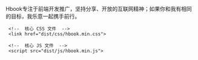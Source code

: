 Hbook专注于前端开发推广，坚持分享、开放的互联网精神；如果你和我有相同的目标，我乐意一起携手前行。

	 <!--  核心 CSS 文件  -->
     <link href="dist/css/hbook.min.css">
     
     <!--  核心 JS 文件  -->
     <script src="dist/js/hbook.min.js">